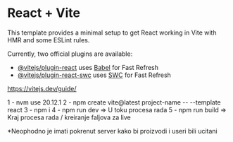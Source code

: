 # React + Vite

This template provides a minimal setup to get React working in Vite with HMR and some ESLint rules.

Currently, two official plugins are available:

- [@vitejs/plugin-react](https://github.com/vitejs/vite-plugin-react/blob/main/packages/plugin-react/README.md) uses [Babel](https://babeljs.io/) for Fast Refresh
- [@vitejs/plugin-react-swc](https://github.com/vitejs/vite-plugin-react-swc) uses [SWC](https://swc.rs/) for Fast Refresh

https://vitejs.dev/guide/

1 - nvm use 20.12.1
2 - npm create vite@latest project-name -- --template react
3 - npm i
4 - npm run dev => U toku procesa rada
5 - npm run build => Kraj procesa rada / kreiranje faljova za live

*Neophodno je imati pokrenut server kako bi proizvodi i useri bili ucitani